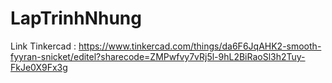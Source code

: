 # LapTrinhNhung
Link Tinkercad : 
https://www.tinkercad.com/things/da6F6JqAHK2-smooth-fyyran-snicket/editel?sharecode=ZMPwfvy7vRj5l-9hL2BiRaoSl3h2Tuy-FkJe0X9Fx3g
